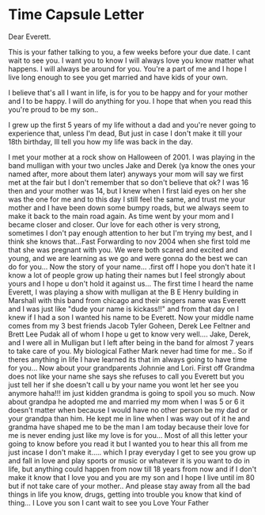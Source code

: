 # Time Capsule Letter

Dear Everett.

This is your father talking to you, a few weeks before your due date. I cant wait to see you. I want you to know I will always love you know matter what happens. I will always be around for you. You're a part of me and I hope I live long enough to see you get married and have kids of your own.

I believe that's all I want in life, is for you to be happy and for your mother and I to be happy. I will do anything for you. I hope that when you read this you're proud to be my son..

I grew up the first 5 years of my life without a dad and you're never going to experience that, unless I'm dead, But just in case I don't make it till your 18th birthday, Ill tell you how my life was back in the day.

I met your mother at a rock show on Halloween of 2001. I was playing in the band mulligan with your two uncles Jake and Derek (ya know the ones your named after, more about them later) anyways your mom will say we first met at the fair but I don't remember that so don't believe that ok? I was 16 then and your mother was 14, but I knew when I first laid eyes on her she was the one for me and to this day I still feel the same, and trust me your mother and I have been down some bumpy roads, but we always seem to make it back to the main road again. As time went by your mom and I became closer and closer. Our love for each other is very strong, sometimes I don't pay enough attention to her but I'm trying my best, and I think she knows that…Fast Forwarding to nov 2004 when she first told me that she was pregnant with you. We were both scared and excited and young, and we are learning as we go and were gonna do the best we can do for you… Now the story of your name… .first off I hope you don't hate it I know a lot of people grow up hating their names but I feel strongly about yours and I hope u don't hold it against us… The first time I heard the name Everett, I was playing a show with mulligan at the B E Henry building in Marshall with this band from chicago and their singers name was Everett and I was just like "dude your name is kickass!!" and from that day on I knew if I had a son I wanted his name to be Everett. Now your middle name comes from my 3 best friends Jacob Tyler Goheen, Derek Lee Feltner and Brett Lee Pudak all of whom I hope u get to know very well…. Jake, Derek, and I were all in Mulligan but I left after being in the band for almost 7 years to take care of you. My biological Father Mark never had time for me.. So if theres anything in life I have learned its that im always going to have time for you… Now about your grandparents Johnnie and Lori. First off Grandma does not like your name she says she refuses to call you Everett but you just tell her if she doesn't call u by your name you wont let her see you anymore haha!!! im just kidden grandma is going to spoil you so much. Now about grandpa he adopted me and married my mom when I was 5 or 6 it doesn't matter when because I would have no other person be my dad or your grandpa than him. He kept me in line when I was way out of it he and grandma have shaped me to be the man I am today because their love for me is never ending just like my love is for you… Most of all this letter your going to know before you read it but I wanted you to hear this all from me just incase I don't make it….. which I pray everyday I get to see you grow up and fall in love and play sports or music or whatever it is you want to do in life, but anything could happen from now till 18 years from now and if I don't make it know that I love you and you are my son and I hope I live until im 80 but if not take care of your mother.. And please stay away from all the bad things in life you know, drugs, getting into trouble you know that kind of thing… I Love you son I cant wait to see you Love Your Father
